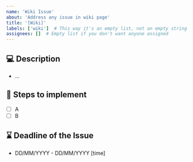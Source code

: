 ```yaml
---
name: 'Wiki Issue'
about: 'Address any issue in wiki page'
title: '[Wiki]'
labels: ['wiki']  # This way it's an empty list, not an empty string
assignees: []  # Empty list if you don't want anyone assigned
---
```


## 💻 Description
- ... 

## 🎯 Steps to implement
- [ ] A
- [ ] B

## ⌛ Deadline of the Issue
- DD/MM/YYYY - DD/MM/YYYY [time]


<!--- ADDITIONAL SECTIONS

## Verification steps
- [ ] A
- [ ] B

## Reviewer
- X

--->

